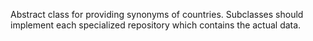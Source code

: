 Abstract class for providing synonyms of countries. Subclasses should implement each specialized repository which contains the actual data.